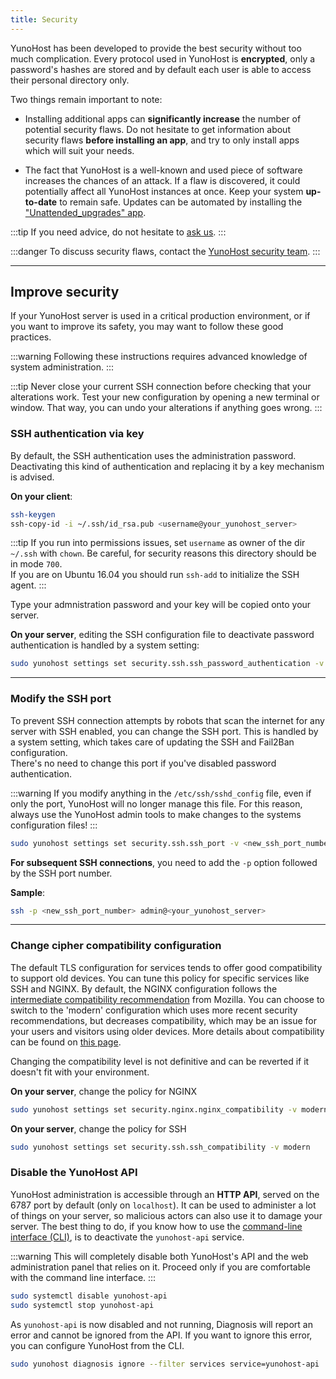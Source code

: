 ```yaml
---
title: Security
---
```


YunoHost has been developed to provide the best security without too much complication. Every protocol used in YunoHost is **encrypted**, only a password's hashes are stored and by default each user is able to access their personal directory only.

Two things remain important to note:

- Installing additional apps can **significantly increase** the number of potential security flaws. Do not hesitate to get information about security flaws **before installing an app**, and try to only install apps which will suit your needs.

- The fact that YunoHost is a well-known and used piece of software increases the chances of an attack. If a flaw is discovered, it could potentially affect all YunoHost instances at once. Keep your system **up-to-date** to remain safe. Updates can be automated by installing the ["Unattended_upgrades" app](https://install-app.yunohost.org/?app=unattended_upgrades).

:::tip
If you need advice, do not hesitate to [ask us](/community/help).
:::

:::danger
<FAIcon icon="fa-shield"/> To discuss security flaws, contact the [YunoHost security team](/security_team).
:::

---

## Improve security

If your YunoHost server is used in a critical production environment, or if you want to improve its safety, you may want to follow these good practices.

:::warning
Following these instructions requires advanced knowledge of system administration.
:::

:::tip
Never close your current SSH connection before checking that your alterations work. Test your new configuration by opening a new terminal or window. That way, you can undo your alterations if anything goes wrong.
:::

### SSH authentication via key

By default, the SSH authentication uses the administration password. Deactivating this kind of authentication and replacing it by a key mechanism is advised.

**On your client**:

```bash
ssh-keygen
ssh-copy-id -i ~/.ssh/id_rsa.pub <username@your_yunohost_server>
```

:::tip
If you run into permissions issues, set `username` as owner of the dir `~/.ssh` with `chown`. Be careful, for security reasons this directory should be in mode `700`.  
If you are on Ubuntu 16.04 you should run `ssh-add` to initialize the SSH agent.
:::

Type your admnistration password and your key will be copied onto your server.

**On your server**, editing the SSH configuration file to deactivate password authentication is handled by a system setting:

```bash
sudo yunohost settings set security.ssh.ssh_password_authentication -v no
```

---

### Modify the SSH port

To prevent SSH connection attempts by robots that scan the internet for any server with SSH enabled, you can change the SSH port.
This is handled by a system setting, which takes care of updating the SSH and Fail2Ban configuration.  
There's no need to change this port if you've disabled password authentication.

:::warning
If you modify anything in the `/etc/ssh/sshd_config` file, even if only the port, YunoHost will no longer manage this file. For this reason, always use the YunoHost admin tools to make changes to the systems configuration files!
:::

```bash
sudo yunohost settings set security.ssh.ssh_port -v <new_ssh_port_number>
```

**For subsequent SSH connections**, you need to add the `-p` option followed by the SSH port number.

**Sample**:

```bash
ssh -p <new_ssh_port_number> admin@<your_yunohost_server>
```

---

### Change cipher compatibility configuration

The default TLS configuration for services tends to offer good compatibility to support old devices. You can tune this policy for specific services like SSH and NGINX. By default, the NGINX configuration follows the [intermediate compatibility recommendation](https://wiki.mozilla.org/Security/Server_Side_TLS#Intermediate_compatibility_.28default.29) from Mozilla. You can choose to switch to the 'modern' configuration which uses more recent security recommendations, but decreases compatibility, which may be an issue for your users and visitors using older devices. More details about compatibility can be found on [this page](https://wiki.mozilla.org/Security/Server_Side_TLS#Modern_compatibility).

Changing the compatibility level is not definitive and can be reverted if it doesn't fit with your environment.

**On your server**, change the policy for NGINX

```bash
sudo yunohost settings set security.nginx.nginx_compatibility -v modern
```

**On your server**, change the policy for SSH

```bash
sudo yunohost settings set security.ssh.ssh_compatibility -v modern
```

### Disable the YunoHost API

YunoHost administration is accessible through an **HTTP API**, served on the 6787 port by default (only on `localhost`).
It can be used to administer a lot of things on your server, so malicious actors can also use it to damage your server.
The best thing to do, if you know how to use the [command-line interface (CLI)](/administer/admin_guide/command_line), is to deactivate the `yunohost-api` service.

:::warning
This will completely disable both YunoHost's API and the web administration panel that relies on it.
Proceed only if you are comfortable with the command line interface.
:::

```bash
sudo systemctl disable yunohost-api
sudo systemctl stop yunohost-api
```

As `yunohost-api` is now disabled and not running, Diagnosis will report an error and cannot be ignored from the API.
If you want to ignore this error, you can configure YunoHost from the CLI.

```bash
sudo yunohost diagnosis ignore --filter services service=yunohost-api
```
